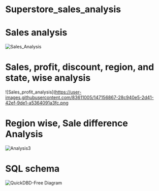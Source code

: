 
# Superstore_sales_analysis

# Sales analysis
![Sales_Analysis](https://user-images.githubusercontent.com/83611005/147140832-7d60af2e-7bb6-4e97-a4aa-e66dba2c7168.png)

# Sales, profit, discount, region, and state, wise analysis
![Sales_profit_analysis](https://user-images.githubusercontent.com/83611005/147156867-28c940e5-2d41-42ef-9de1-a5364091a3fc.png



# Region wise, Sale difference Analysis
![Analysis3](https://user-images.githubusercontent.com/83611005/147561479-9d301aab-8b5a-4f91-887d-bfced8681b2c.png)


# SQL schema 



![QuickDBD-Free Diagram](https://user-images.githubusercontent.com/83611005/147301615-d88df851-d23a-48e8-b260-ed762e95c294.png)
